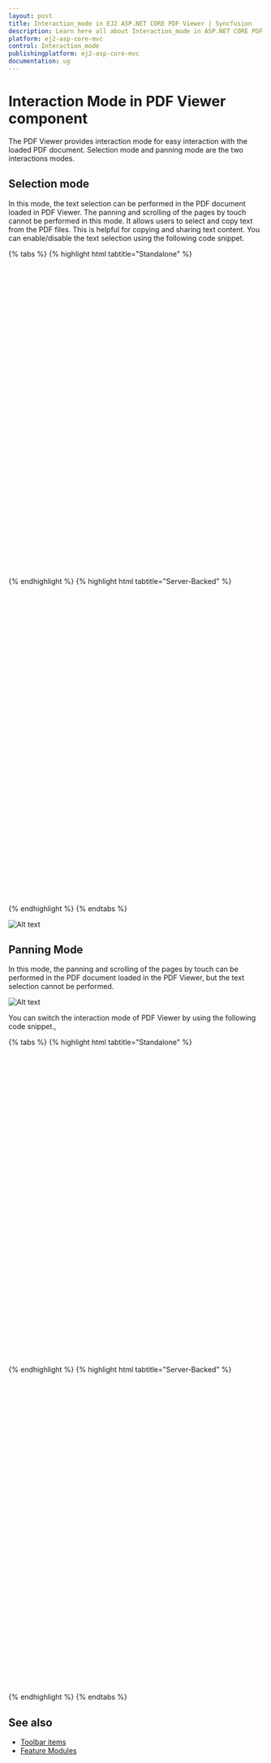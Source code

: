 ```yaml
---
layout: post
title: Interaction_mode in EJ2 ASP.NET CORE PDF Viewer | Syncfusion
description: Learn here all about Interaction_mode in ASP.NET CORE PDF Viewer component of Syncfusion Essential JS 2 and more.
platform: ej2-asp-core-mvc
control: Interaction_mode
publishingplatform: ej2-asp-core-mvc
documentation: ug
---
```



# Interaction Mode in PDF Viewer component

The PDF Viewer provides interaction mode for easy interaction with the loaded PDF document.  Selection mode and panning mode are the two interactions modes.

## Selection mode

In this mode, the text selection can be performed in the PDF document loaded in PDF Viewer. The panning and scrolling of the pages by touch cannot be performed in this mode. It allows users to select and copy text from the PDF files. This is helpful for copying and sharing text content. You can enable/disable the text selection using the following code snippet.

{% tabs %}
{% highlight html tabtitle="Standalone" %}

<div style="width:100%;height:600px">
    <ejs-pdfviewer id="pdfviewer"
                   style="height:600px"
                   documentPath="https://cdn.syncfusion.com/content/pdf/pdf-succinctly.pdf"
                   enableTextSelection="true">
    </ejs-pdfviewer>
</div>

{% endhighlight %}
{% highlight html tabtitle="Server-Backed" %}

<div style="width:100%;height:600px">
    <ejs-pdfviewer id="pdfviewer"
                   style="height:600px"
                   serviceUrl="/api/PdfViewer"
                   documentPath="https://cdn.syncfusion.com/content/pdf/pdf-succinctly.pdf"
                   enableTextSelection="true">
    </ejs-pdfviewer>
</div>

{% endhighlight %}
{% endtabs %}

![Alt text](./images/selection.png)

## Panning Mode

In this mode, the panning and scrolling of the pages by touch can be performed in the PDF document loaded in the PDF Viewer, but the text selection cannot be performed.

![Alt text](./images/pan.png)

You can switch the interaction mode of PDF Viewer by using the following code snippet.,

{% tabs %}
{% highlight html tabtitle="Standalone" %}

<div style="width:100%;height:600px">
    <ejs-pdfviewer id="pdfviewer"
                   style="height:600px"
                   documentPath="https://cdn.syncfusion.com/content/pdf/pdf-succinctly.pdf"
                   InteractionMode=Syncfusion.EJ2.PdfViewer.InteractionMode.Pan>
    </ejs-pdfviewer>
</div>

{% endhighlight %}
{% highlight html tabtitle="Server-Backed" %}

<div style="width:100%;height:600px">
    <ejs-pdfviewer id="pdfviewer"
                   style="height:600px"
                   serviceUrl="/api/PdfViewer"
                   documentPath="https://cdn.syncfusion.com/content/pdf/pdf-succinctly.pdf"
                   InteractionMode=Syncfusion.EJ2.PdfViewer.InteractionMode.Pan>
    </ejs-pdfviewer>
</div>

{% endhighlight %}
{% endtabs %}

## See also

* [Toolbar items](./toolbar)
* [Feature Modules](./feature-module)